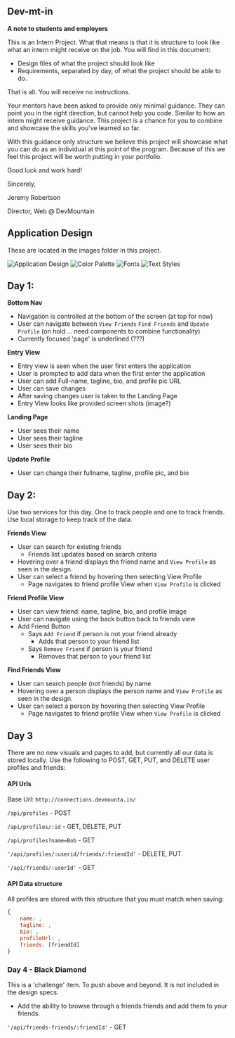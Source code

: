 ## Dev-mt-in

__A note to students and employers__

This is an Intern Project.  What that means is that it is structure to look like what an intern might receive on the job.  You will find in this document:
* Design files of what the project should look like
* Requirements, separated by day, of what the project should be able to do.

That is all.  You will receive no instructions.

Your mentors have been asked to provide only minimal guidance. They can point you in the right direction, but cannot help you code.  Similar to how an intern might receive guidance.  This project is a chance for you to combine and showcase the skills you've learned so far.

With this guidance only structure we believe this project will showcase what you can do as an individual at this point of the program.
Because of this we feel this project will be worth putting in your portfolio.

Good luck and work hard!

Sincerely,

Jeremy Robertson

Director, Web @ DevMountain

## Application Design

These are located in the images folder in this project.

![Application Design](https://github.com/DevMountain/dev-mt-in/blob/master/images/DevMtn-Social-app.jpg?raw=true, "Application Design")
![Color Palette](https://github.com/DevMountain/dev-mt-in/blob/master/images/ColorPalette.jpg?raw=true, "Color Palette")
![Fonts](https://github.com/DevMountain/dev-mt-in/blob/master/images/Fonts.jpg?raw=true, "Fonts")
![Text Styles](https://github.com/DevMountain/dev-mt-in/blob/master/images/TextStyles.jpg?raw=true, "Text Styles")


## Day 1:
__Bottom Nav__
* Navigation is controlled at the bottom of the screen (at top for now)
* User can navigate between `View Friends` `Find Friends` and `Update Profile` (on hold ... need components to combine functionality)
* Currently focused 'page' is underlined (???)

__Entry View__
* Entry view is seen when the user first enters the application
* User is prompted to add data when the first enter the application
* User can add Full-name, tagline, bio, and profile pic URL
* User can save changes
* After saving changes user is taken to the Landing Page
* Entry View looks like provided screen shots  (image?)

__Landing Page__
* User sees their name
* User sees their tagline
* User sees their bio

__Update Profile__
* User can change their fullname, tagline, profile pic, and bio


## Day 2:
Use two services for this day.  One to track people and one to track friends.
Use local storage to keep track of the data.

__Friends View__
* User can search for existing friends
    * Friends list updates based on search criteria
* Hovering over a friend displays the friend name and `View Profile` as seen in the design.
* User can select a friend by hovering then selecting View Profile
    * Page navigates to friend profile View when `View Profile` is clicked

__Friend Profile View__
* User can view friend: name, tagline, bio, and profile image
* User can navigate using the back button back to friends view
* Add Friend Button
    * Says `Add Friend` if person is not your friend already
        * Adds that person to your friend list
    * Says `Remove Friend` if person is your friend
        * Removes that person to your friend list

__Find Friends View__
* User can search people (not friends) by name
* Hovering over a person displays the person name and `View Profile` as seen in the design.
* User can select a person by hovering then selecting View Profile
    * Page navigates to friend profile View when `View Profile` is clicked

## Day 3
There are no new visuals and pages to add, but currently all our data is stored locally. Use the following
to POST, GET, PUT, and DELETE user profiles and friends:

#### API Urls
Base Url:
`http://connections.devmounta.in/`

`/api/profiles` - POST

`/api/profiles/:id` - GET, DELETE, PUT

`/api/profiles?name=Bob` - GET

`'/api/profiles/:userid/friends/:friendId'` - DELETE, PUT

`'/api/friends/:userId'` - GET

#### API Data structure
All profiles are stored with this structure that you must match when saving:
```javascript
{
    name: ,
    tagline: ,
    bio: ,
    profileUrl: ,
    friends: [friendId]
}
```

### Day 4 - Black Diamond
This is a 'challenge' item.  To push above and beyond. It is not included in the design specs.

* Add the ability to browse through a friends friends and add them to your friends.

`'/api/friends-friends/:friendId'` - GET
